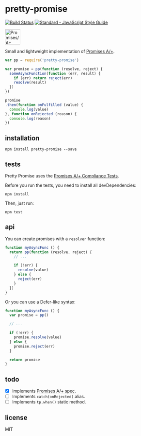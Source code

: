 # pretty-promise

[![Build Status](https://travis-ci.org/gsantiago/pretty-promise.svg?branch=master)](https://travis-ci.org/gsantiago/pretty-promise)
[![Standard - JavaScript Style Guide](https://img.shields.io/badge/code%20style-standard-brightgreen.svg)](http://standardjs.com/)

<a href="https://promisesaplus.com/">
  <img src="https://rawgit.com/promises-aplus/promises-spec/master/logo.svg" with="50" height="50" alt="Promises/A+ logo"
  title="Promises/A+ 1.0 compliant"/>
</a>

Small and lightweight implementation of [Promises A/+](https://promisesaplus.com).

```js
var pp = require('pretty-promise')

var promise = pp(function (resolve, reject) {
  someAsyncFunction(function (err, result) {
    if (err) return reject(err)
    resolve(result)
  })
})

promise
.then(function onFulfilled (value) {
  console.log(value)
}, function onRejected (reason) {
  console.log(reason)
})
```

## installation

`npm install pretty-promise --save`

## tests

Pretty Promise uses the [Promises A/+ Compliance Tests](https://github.com/promises-aplus/promises-tests).

Before you run the tests, you need to install all devDependencies:

`npm install`

Then, just run:

`npm test`

## api

You can create promises with a `resolver` function:

```js
function myAsyncFunc () {
  return pp(function (resolve, reject) {
    // ...

    if (!err) {
      resolve(value)
    } else {
      reject(err)
    }
  })
}
```

Or you can use a Defer-like syntax:

```js
function myAsyncFunc () {
  var promise = pp()

  // ...

  if (!err) {
    promise.resolve(value)
  } else {
    promise.reject(err)
  }

  return promise
}
```

## todo

- [x] Implements [Promises A/+ spec](https://promisesaplus.com).
- [ ] Implements `catch(onRejected)` alias.
- [ ] Implements `tp.when()` static method.

## license

MIT
